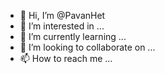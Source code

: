 - 👋 Hi, I’m @PavanHet
- 👀 I’m interested in ...
- 🌱 I’m currently learning ...
- 💞️ I’m looking to collaborate on ...
- 📫 How to reach me ...

<!---
PavanHet/PavanHet is a ✨ special ✨ repository because its `README.md` (this file) appears on your GitHub profile.
You can click the Preview link to take a look at your changes.
--->

